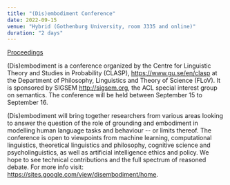 ```yaml
---
title: "(Dis)embodiment Conference"
date: 2022-09-15
venue: "Hybrid (Gothenburg University, room J335 and online)"
duration: "2 days"
---
```


[Proceedings](https://aclanthology.org/2022.clasp-1.0/)

(Dis)embodiment  is a conference organized by the Centre for Linguistic Theory and Studies in Probability (CLASP), https://www.gu.se/en/clasp at the Department of Philosophy, Linguistics and Theory of Science (FLoV). It is sponsored by SIGSEM http://sigsem.org, the ACL special interest group on semantics. The conference will be held between September 15 to September 16. 

(Dis)embodiment will bring together researchers from various areas looking to answer the question of the role of grounding and embodiment in modelling human language tasks and behaviour -- or limits thereof. The conference is open to viewpoints from machine learning, computational linguistics, theoretical linguistics and philosophy, cognitive science and psycholinguistics, as well as artificial intelligence ethics and policy. We hope to see technical contributions and the full spectrum of reasoned debate. For more info visit: https://sites.google.com/view/disembodiment/home. 


